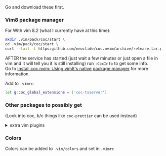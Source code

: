 Go and download these first.

### Vim8 package manager

For
With vim 8.2 (what I currently have at this time):<br />

```sh
mkdir .vim/pack/coc/start \
cd .vim/pack/coc/start \
curl --fail -L https:github.com/neoclide/coc.nvim/archive/release.tar.gz|tar xzfv -
```

AFTER the service has started (just wait a few minutes or just open a file in vim and it will tell you it is still installing) run `:CocInfo` to get some info.<br />
Go to [Install coc.nvim: Using vim8's native package manager](https://github.com/neoclide/coc.nvim/wiki/Install-coc.nvim#using-vim8s-native-package-manager) for more information.

Add to `.vimrc`:

```sh
let g:coc_global_extensions = ['coc-tsserver']
```

### Other packages to possibly get

(Look into coc, b/c things like `coc-prettier` can be used instead)
<details>
  <summary>extra vim plugins</summary>
  
- ale (not currently using)
- auto-pairs
- emmet-vim
- nerdtree
- vim-airline
- vim-css-color (not currently using)
- vim-es6 (not currently using)
- vim-prettier (run either 'sudo pacman -S prettier' or 'npm i -g prettier' along with installing vim-prettier)
- vim-indent-guide
- airline
</details>

### Colors

Colors can be added to `.vim/colors` and set in `.vimrc`
